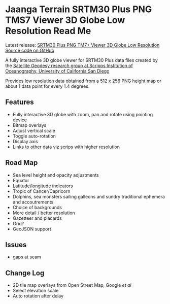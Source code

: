 Jaanga Terrain SRTM30 Plus PNG TMS7 Viewer 3D Globe Low Resolution Read Me
===

<span style=display:none; >[View as web page]( http://jaanga.github.io/terrain-srtm30-plus-viewers/terrain-srtm30-plus-viewers.html#./png-tms7-viewer-3d-globe-low/readme.md# "view the files as apps." ) <input value="<< You are here" size=15 style="font:bold 11pt monospace;border-width:0;" ></span>  


Latest release: [SRTM30 Plus PNG TM7+ Viewer 3D Globe Low Resolution]( http://jaanga.github.io/terrain-srtm30-plus-viewers/png-tms7-viewer-3d-globe-low/latest/index.html )  
[Source code on GitHub]( https://github.com/jaanga/terrain-srtm30-plus-viewers/tree/gh-pages/png-tms7-viewer-3d-globe-low/ )

A fully interactive 3D globe viewer for SRTM30 Plus data files created by the <a href=http://topex.ucsd.edu/WWW_html/srtm30_plus.html  target="_blank" >Satellite Geodesy research group at Scripps Institution of Oceanography, University of California San Diego</a> 

Provides low resolution data obtained from a 512 x 256 PNG height map or about 1 data point for every 1.4 degrees.

## Features

* Fully interactive 3D globe with zoom, pan and rotate using pointing device
* Bitmap overlays
* Adjust vertical scale
* Toggle auto-rotation
* Display axis
* Links to other data viz scrips with higher resolution

## Road  Map

* Sea level height and opacity adjustments
* Equator 
* Latitude/longitude indicators
* Tropic of Cancer/Capricorn
* Dolphins, sea monsters sailing galleons and sundry traditional ephemera and accoutrements 
* Choice of backgrounds
* More detail / better resolution
* Gazetteer and placards
* Grid?
* GeoJSON support

## Issues

* gaps at seam

## Change Log


* 2D tile map overlays from Open Street Map, Google _et al_
* Select elevation scale
* Auto rotation after delay